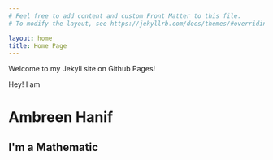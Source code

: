 ```yaml
---
# Feel free to add content and custom Front Matter to this file.
# To modify the layout, see https://jekyllrb.com/docs/themes/#overriding-theme-defaults

layout: home
title: Home Page
---
```


Welcome to my Jekyll site on Github Pages!
<div class="container">
        <div class="row no-gutters slider-text js-fullheight justify-content-center align-items-center" style="height: 911px;">
          <div class="col-lg-8 col-md-6 ftco-animate d-flex align-items-center fadeInUp ftco-animated">
          	<div class="text text-center">
          		<span class="subheading">Hey! I am</span>
		  				<h1>Ambreen Hanif</h1>
			  				<h2>I'm a 
								  <span class="txt-rotate" data-period="500" data-rotate="[ &quot;Mathematician.&quot;, &quot;Data Scientist.&quot;, &quot;AI Researcher.&quot;, &quot;Startup founder.&quot;, &quot;Eager learner.&quot; ]"><span class="wrap">Mathematic</span></span>
								</h2>
							</div>
            </div>
          </div>
        </div>
